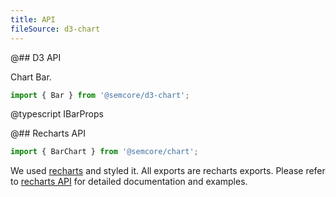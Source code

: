 ```yaml
---
title: API
fileSource: d3-chart
---
```


@## D3 API

Chart Bar.

```js
import { Bar } from '@semcore/d3-chart';
```

@typescript IBarProps

@## Recharts API

```js
import { BarChart } from '@semcore/chart';
```

We used [recharts](http://recharts.org) and styled it. All exports are recharts exports. Please refer to [recharts API](http://recharts.org/en-US/api) for detailed documentation and examples.
